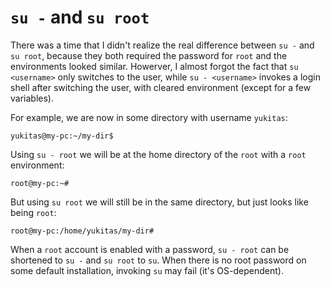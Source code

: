 # `su -` and `su root`

There was a time that I didn't realize the real difference between `su -` and `su root`, because they both required the password for `root` and the environments looked similar. Howerver, I almost forgot the fact that `su <username>` only switches to the user, while `su - <username>` invokes a login shell after switching the user, with cleared environment (except for a few variables).

For example, we are now in some directory with username `yukitas`:

```console
yukitas@my-pc:~/my-dir$
```

Using `su - root` we will be at the home directory of the `root` with a `root` environment:

```console
root@my-pc:~#
```

But using `su root` we will still be in the same directory, but just looks like being `root`:

```console
root@my-pc:/home/yukitas/my-dir#
```

When a `root` account is enabled with a password, `su - root` can be shortened to `su -` and `su root` to `su`. When there is no root password on some default installation, invoking `su` may fail (it's OS-dependent).
